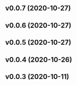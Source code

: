 ## v0.0.7 (2020-10-27)


## v0.0.6 (2020-10-27)

## v0.0.5 (2020-10-27)

## v0.0.4 (2020-10-26)

## v0.0.3 (2020-10-11)



